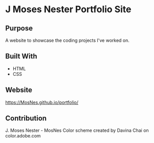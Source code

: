 # J Moses Nester Portfolio Site

## Purpose
A website to showcase the coding projects I've worked on.

## Built With
* HTML
* CSS

## Website
https://MosNes.github.io/portfolio/

## Contribution
J. Moses Nester - MosNes
Color scheme created by Davina Chai on color.adobe.com